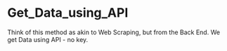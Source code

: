 # Get_Data_using_API
Think of this method as akin to Web Scraping, but from the Back End. We get Data using API - no key.
